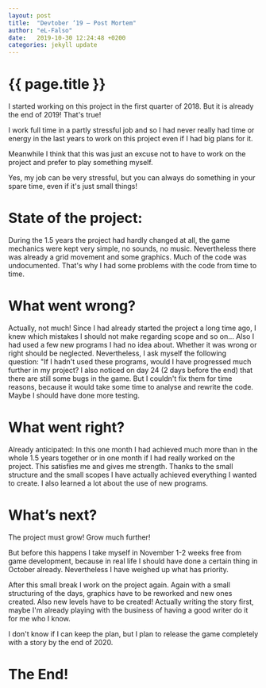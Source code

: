 ```yaml
---
layout: post
title:  "Devtober ‘19 – Post Mortem"
author: "eL-Falso"
date:   2019-10-30 12:24:48 +0200
categories: jekyll update
---
```



# {{ page.title }}

I started working on this project in the first quarter of 2018. But it is already the end of 2019! That's true!

I work full time in a partly stressful job and so I had never really had time or energy in the last years to work on this project even if I had big plans for it.

Meanwhile I think that this was just an excuse not to have to work on the project and prefer to play something myself.

Yes, my job can be very stressful, but you can always do something in your spare time, even if it's just small things!


# State of the project:

During the 1.5 years the project had hardly changed at all, the game mechanics were kept very simple, no sounds, no music. Nevertheless there was already a grid movement and some graphics. Much of the code was undocumented. That's why I had some problems with the code from time to time.


# What went wrong?

Actually, not much! Since I had already started the project a long time ago, I knew which mistakes I should not make regarding scope and so on... Also I had used a few new programs I had no idea about. Whether it was wrong or right should be neglected. Nevertheless, I ask myself the following question: "If I hadn't used these programs, would I have progressed much further in my project? I also noticed on day 24 (2 days before the end) that there are still some bugs in the game. But I couldn't fix them for time reasons, because it would take some time to analyse and rewrite the code. Maybe I should have done more testing.


# What went right?

Already anticipated: In this one month I had achieved much more than in the whole 1.5 years together or in one month if I had really worked on the project. This satisfies me and gives me strength. Thanks to the small structure and the small scopes I have actually achieved everything I wanted to create. I also learned a lot about the use of new programs.


# What’s next?

The project must grow! Grow much further!

But before this happens I take myself in November 1-2 weeks free from game development, because in real life I should have done a certain thing in October already. Nevertheless I have weighed up what has priority.

After this small break I work on the project again. Again with a small structuring of the days, graphics have to be reworked and new ones created. Also new levels have to be created! Actually writing the story first, maybe I'm already playing with the business of having a good writer do it for me who I know.

I don't know if I can keep the plan, but I plan to release the game completely with a story by the end of 2020.


# The End!